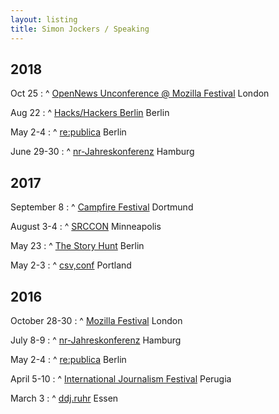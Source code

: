 ```yaml
---
layout: listing
title: Simon Jockers / Speaking
---
```


## 2018

Oct 25
: ^
[OpenNews Unconference @ Mozilla Festival](https://opennews.org/what/conferences/mozfest/)
London

Aug 22
: ^
[Hacks/Hackers Berlin](https://www.meetup.com/Hacks-Hackers-Berlin/events/253876889/)
Berlin

May 2-4
: ^
[re:publica](https://18.re-publica.com/en)
Berlin

June 29-30
: ^
[nr-Jahreskonferenz](https://netzwerkrecherche.org/termine/konferenzen/jahreskonferenzen/nr-jahreskonferenz-2018/)
Hamburg

## 2017

September 8
: ^
[Campfire Festival](https://campfirefestival2017.sched.com/event/C0cW/was-ist-das-fur-1-datenjournalismus-digitale-formate-jenseits-des-klassischen-artikels)
Dortmund

August 3-4
: ^
[SRCCON](https://srccon.org/sessions/#proposal-745068)
Minneapolis

May 23
: ^
[The Story Hunt](https://storyhunt.de/#workshops)
Berlin

May 2-3
: ^
[csv,conf](https://csvconf.com/speakers/#simon-jockers)
Portland

## 2016

October 28-30
: ^
[Mozilla Festival](https://app.mozillafestival.org/#_session-532)
London

July 8-9
: ^
[nr-Jahreskonferenz](https://nr16.sched.org/event/6vUJ/recherchen-mit-der-crowd-wenn-sich-burger-an-investigativen-projekten-beteiligen)
Hamburg

May 2-4
: ^
[re:publica](https://re-publica.com/en/16/session/burgerreporter-statt-klickvieh-neue-ansatze-crowdsourcing-im-journalismus)
Berlin

April 5-10
: ^
[International Journalism Festival](http://www.journalismfestival.com/programme/2016/beyond-crowdsourcing-how-to-get-citizens-involved-in-investigative-journalism)
Perugia

March 3
: ^
[ddj.ruhr](http://www.meetup.com/DDJ-Taskforce-NRW/)
Essen
